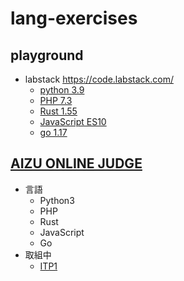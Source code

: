 # lang-exercises

## playground

* labstack https://code.labstack.com/
  * [python 3.9](https://code.labstack.com/python)
  * [PHP 7.3](https://code.labstack.com/php)
  * [Rust 1.55](https://code.labstack.com/rust)
  * [JavaScript ES10](https://code.labstack.com/javascript)
  * [go 1.17](https://code.labstack.com/go)

## [AIZU ONLINE JUDGE](https://onlinejudge.u-aizu.ac.jp/home)

* 言語
  * Python3
  * PHP
  * Rust
  * JavaScript
  * Go
* 取組中
  * [ITP1](/aizu_online_judge/lessson-itp1.md)
